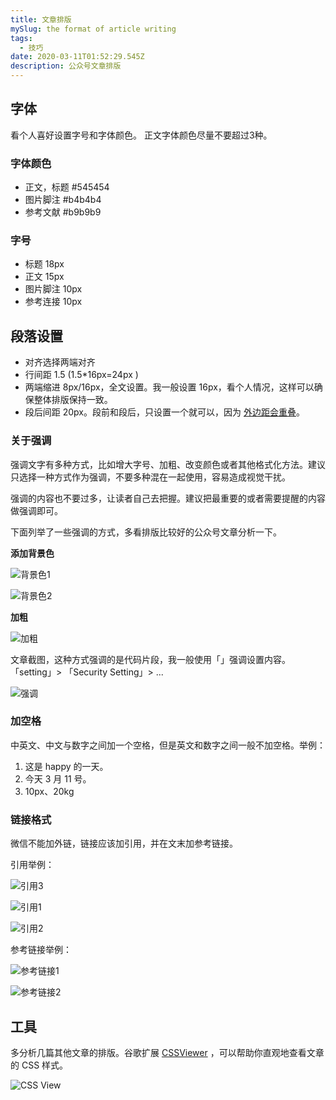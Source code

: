 ```yaml
---
title: 文章排版
mySlug: the format of article writing
tags:
  - 技巧
date: 2020-03-11T01:52:29.545Z
description: 公众号文章排版
---
```

## 字体

看个人喜好设置字号和字体颜色。正文字体颜色尽量不要超过3种。

### 字体颜色 

- 正文，标题 #545454
- 图片脚注 #b4b4b4
- 参考文献 #b9b9b9

### 字号

- 标题 18px
- 正文 15px
- 图片脚注 10px
- 参考连接 10px

## 段落设置
- 对齐选择两端对齐
- 行间距 1.5 (1.5*16px=24px)
- 两端缩进 8px/16px，全文设置。我一般设置 16px，看个人情况，这样可以确保整体排版保持一致。
- 段后间距 20px。段前和段后，只设置一个就可以，因为 [外边距会重叠](https://developer.mozilla.org/zh-CN/docs/Web/CSS/CSS_Box_Model/Mastering_margin_collapsing)。

### 关于强调

强调文字有多种方式，比如增大字号、加粗、改变颜色或者其他格式化方法。建议只选择一种方式作为强调，不要多种混在一起使用，容易造成视觉干扰。

强调的内容也不要过多，让读者自己去把握。建议把最重要的或者需要提醒的内容做强调即可。

下面列举了一些强调的方式，多看排版比较好的公众号文章分析一下。

**添加背景色**

![背景色1](https://i.loli.net/2020/03/11/bZiHC3u1eAGUNLI.png)

![背景色2](https://i.loli.net/2020/03/11/Mr879Wzp6B25uHq.png)

**加粗**

![加粗](https://i.loli.net/2020/03/11/Vae2T4AlgxBNRJW.png)

文章截图，这种方式强调的是代码片段，我一般使用「」强调设置内容。「setting」> 「Security Setting」> ...

![强调](https://i.loli.net/2020/03/11/OqQGoK7EMeLHhFu.png)

### 加空格

中英文、中文与数字之间加一个空格，但是英文和数字之间一般不加空格。举例：

1. 这是 happy 的一天。
2. 今天 3 月 11 号。
3. 10px、20kg

###  链接格式

微信不能加外链，链接应该加引用，并在文末加参考链接。

引用举例：

![引用3](https://i.loli.net/2020/03/11/KnoG7kCDu32JeXR.png)

![引用1](https://i.loli.net/2020/03/11/MU9aKjpZufQJ5IF.png)

![引用2](https://i.loli.net/2020/03/11/la4LFI9gWOr5E7z.png)

参考链接举例：

![参考链接1](https://i.loli.net/2020/03/11/rETIuhAetDLFwi8.png)

![参考链接2](https://i.loli.net/2020/03/11/z1ZOVrGHTWJpfCs.png)

## 工具

多分析几篇其他文章的排版。谷歌扩展 [CSSViewer](https://chrome.google.com/webstore/detail/cssviewer/ggfgijbpiheegefliciemofobhmofgce) ，可以帮助你直观地查看文章的 CSS 样式。

![CSS View](https://i.loli.net/2020/03/11/mUVEMrKoyjOwWp9.png)
